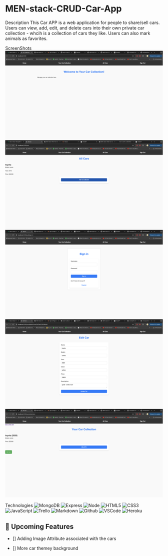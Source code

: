 # MEN-stack-CRUD-Car-App
Description
This Car APP is a web application for people to share/sell cars. Users can view, add, edit, and delete cars into their own private car collection - whcih is a collection of cars they like. Users can also mark animals as favorites.

ScreenShots
![Screenshot 1](images/Home.png)
![Screenshot 2](images/AllCars.png)
![Screenshot 3](images/Sign-in.png)
![Screenshot 4](images/Update.png)
![Screenshot 5](images/YourCarCollection.png)

Technologies
![MongoDB](https://img.shields.io/badge/-MongoDB-05122A?style=flat&logo=mongodb)
![Express](https://img.shields.io/badge/-Express-05122A?style=flat&logo=express)
![Node](https://img.shields.io/badge/-Node.js-05122A?style=flat&logo=node.js)
![HTML5](https://img.shields.io/badge/-HTML5-05122A?style=flat&logo=html5)
![CSS3](https://img.shields.io/badge/-CSS-05122A?style=flat&logo=css3)
![JavaScript](https://img.shields.io/badge/-JavaScript-05122A?style=flat&logo=javascript)
![Trello](https://img.shields.io/badge/-Trello-05122A?style=flat&logo=trello)
![Markdown](https://img.shields.io/badge/-Markdown-05122A?style=flat&logo=markdown)
![Github](https://img.shields.io/badge/-GitHub-05122A?style=flat&logo=github)
![VSCode](https://img.shields.io/badge/-VS_Code-05122A?style=flat&logo=visualstudio)
![Heroku](https://img.shields.io/badge/-Heroku-05122A?style=flat&logo=heroku)

## :satellite: Upcoming Features

- [] Adding Image Attribute associated with the cars

- [] More car themey background


